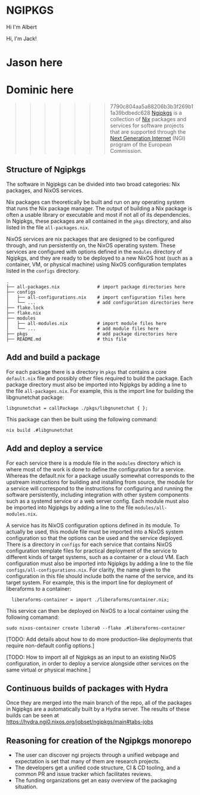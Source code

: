 # NGIPKGS

Hi I'm Albert

Hi, I'm Jack!

# Jason here
# Dominic here 
>>>>>>> 7790c804aa5a88206b3b3f269b11a39bdbedc628
[Ngipkgs](https://github.com/ngi-nix/ngipkgs) is a collection of [Nix](https://nixos.org/) packages and services for software projects that are supported through the [Next Generation Internet](https://www.ngi.eu/) (NGI) program of the European Commission.

## Structure of Ngipkgs

The software in Ngipkgs can be divided into two broad categories: Nix packages, and NixOS services.

Nix packages can theoretically be built and run on any operating system that runs the Nix package manager. The output of building a Nix package is often a usable library or executable and most if not all of its dependencies. In Ngipkgs, these packages are all contained in the `pkgs` directory, and also listed in the file `all-packages.nix`.  

NixOS services are nix packages that are designed to be configured through, and run persistently on, the NixOS operating system. These services are configured with options defined in the `modules` directory of Ngipkgs, and they are ready to be deployed to a new NixOS host (such as a container, VM, or physical machine) using NixOS configuration templates listed in the `configs` directory.

```
.
├── all-packages.nix              # import package directories here
├── configs
│   ├── all-configurations.nix    # import configuration files here
│   └── ...                       # add configuration directories here
├── flake.lock
├── flake.nix
├── modules
│   ├── all-modules.nix           # import module files here
│   └── ...                       # add module files here  
├── pkgs                          # add package directories here
├── README.md                     # this file
```

## Add and build a package

For each package there is a directory in `pkgs` that contains a core `default.nix` file and possibly other files required to build the package. Each package directory must also be imported into Ngipkgs by adding a line to the file `all-packages.nix`. For example, this is the import line for building the libgnunetchat package:
```
libgnunetchat = callPackage ./pkgs/libgnunetchat { };
```
This package can then be built using the following command:
```
nix build .#libgnunetchat
```

## Add and deploy a service

For each service there is a module file in the `modules` directory which is where most of the work is done to define the configuration for a service. Whereas the default.nix for a package usually somewhat corresponds to the upstream instructions for building and installing from source, the module for a service will correspond to the instructions for configuring and running the software persistently, including integration with other system components such as a systemd service or a web server config. Each module must also be imported into Ngipkgs by adding a line to the file `modules/all-modules.nix`.

A service has its NixOS configuration options defined in its module. To actually be used, this module file must be imported into a NixOS system configuration so that the options can be used and the service deployed. There is a directory in `configs` for each service that contains NixOS configuration template files for practical deployment of the service to different kinds of target systems, such as a container or a cloud VM. Each configuration must also be imported into Ngipkgs by adding a line to the file `configs/all-configurations.nix`. For clarity, the name given to the configuration in this file should include both the name of the service, and its target system. For example, this is the import line for deployment of liberaforms to a container:
```
  liberaforms-container = import ./liberaforms/container.nix;
```
This service can then be deployed on NixOS to a local container using the following comamand:
```
sudo nixos-container create libera0 --flake .#liberaforms-container
```

[TODO: Add details about how to do more production-like deployments that require non-default config options.]

[TODO: How to import all of Ngipkgs as an input to an existing NixOS configuration, in order to deploy a service alongside other services on the same virtual or physical machine.]

## Continuous builds of packages with Hydra

Once they are merged into the main branch of the repo, all of the packages in Ngipkgs are a automatically built by a Hydra server. The results of these builds can be seen at https://hydra.ngi0.nixos.org/jobset/ngipkgs/main#tabs-jobs

## Reasoning for creation of the Ngipkgs monorepo

- The user can discover ngi projects through a unified webpage and expectation is set that many of them are research projects.
- The developers get a unified code structure, CI & CD tooling, and a common PR and issue tracker which facilitates reviews.
- The funding organizations get an easy overview of the packaging situation.
